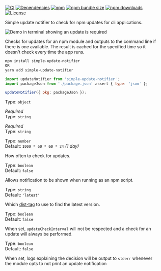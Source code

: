 
[![CI](https://github.com/alexbrazier/simple-update-notifier/workflows/Build%20and%20Deploy/badge.svg)](https://github.com/alexbrazier/simple-update-notifier/actions)
[![Dependencies](https://img.shields.io/librariesio/release/npm/simple-update-notifier)](https://www.npmjs.com/package/simple-update-notifier?activeTab=dependencies)
[![npm](https://img.shields.io/npm/v/simple-update-notifier)](https://www.npmjs.com/package/simple-update-notifier)
[![npm bundle size](https://img.shields.io/bundlephobia/min/simple-update-notifier)](https://bundlephobia.com/result?p=simple-update-notifier)
[![npm downloads](https://img.shields.io/npm/dw/simple-update-notifier)](https://www.npmjs.com/package/simple-update-notifier)
[![License](https://img.shields.io/npm/l/simple-update-notifier)](./LICENSE)

Simple update notifier to check for npm updates for cli applications.

<img src="./.github/demo.png" alt="Demo in terminal showing an update is required">

Checks for updates for an npm module and outputs to the command line if there is one available. The result is cached for the specified time so it doesn't check every time the app runs.


```bash
npm install simple-update-notifier
OR
yarn add simple-update-notifier
```


```js
import updateNotifier from 'simple-update-notifier';
import packageJson from './package.json' assert { type: 'json' };

updateNotifier({ pkg: packageJson });
```



Type: `object`


_Required_\
Type: `string`


_Required_\
Type: `string`


Type: `number`\
Default: `1000 * 60 * 60 * 24` _(1 day)_

How often to check for updates.


Type: `boolean`\
Default: `false`

Allows notification to be shown when running as an npm script.


Type: `string`\
Default: `'latest'`

Which [dist-tag](https://docs.npmjs.com/adding-dist-tags-to-packages) to use to find the latest version.


Type: `boolean`\
Default: `false`

When set, `updateCheckInterval` will not be respected and a check for an update will always be performed.


Type: `boolean`\
Default: `false`

When set, logs explaining the decision will be output to `stderr` whenever the module opts to not print an update notification
